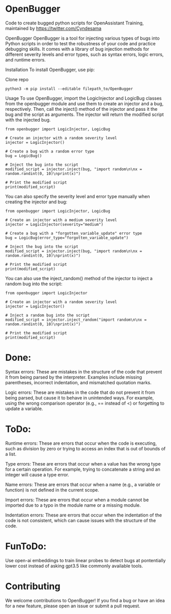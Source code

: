# OpenBugger
 Code to create bugged python scripts for OpenAssistant Training, maintained by https://twitter.com/Cyndesama


OpenBugger
OpenBugger is a tool for injecting various types of bugs into Python scripts in order to test the robustness of your code and practice debugging skills. It comes with a library of bug injection methods for different severity levels and error types, such as syntax errors, logic errors, and runtime errors.

Installation
To install OpenBugger, use pip:

Clone repo
```
python3 -m pip install --editable filepath_to/OpenBugger
```
Usage
To use OpenBugger, import the LogicInjector and LogicBug classes from the openbugger module and use them to create an injector and a bug, respectively. Then, call the inject() method of the injector and pass it the bug and the script as arguments. The injector will return the modified script with the injected bug.

```
from openbugger import LogicInjector, LogicBug

# Create an injector with a random severity level
injector = LogicInjector()

# Create a bug with a random error type
bug = LogicBug()

# Inject the bug into the script
modified_script = injector.inject(bug, "import random\n\nx = random.randint(0, 10)\nprint(x)")

# Print the modified script
print(modified_script)
```
You can also specify the severity level and error type manually when creating the injector and bug:
```
from openbugger import LogicInjector, LogicBug

# Create an injector with a medium severity level
injector = LogicInjector(severity="medium")

# Create a bug with a "forgotten_variable_update" error type
bug = LogicBug(error_type="forgotten_variable_update")

# Inject the bug into the script
modified_script = injector.inject(bug, "import random\n\nx = random.randint(0, 10)\nprint(x)")

# Print the modified script
print(modified_script)
```
You can also use the inject_random() method of the injector to inject a random bug into the script:

```
from openbugger import LogicInjector

# Create an injector with a random severity level
injector = LogicInjector()

# Inject a random bug into the script
modified_script = injector.inject_random("import random\n\nx = random.randint(0, 10)\nprint(x)")

# Print the modified script
print(modified_script)
```

# Done:
Syntax errors: These are mistakes in the structure of the code that prevent it from being parsed by the interpreter. Examples include missing parentheses, incorrect indentation, and mismatched quotation marks.

Logic errors: These are mistakes in the code that do not prevent it from being parsed, but cause it to behave in unintended ways. For example, using the wrong comparison operator (e.g., == instead of <) or forgetting to update a variable.
# ToDo:
Runtime errors: These are errors that occur when the code is executing, such as division by zero or trying to access an index that is out of bounds of a list.

Type errors: These are errors that occur when a value has the wrong type for a certain operation. For example, trying to concatenate a string and an integer will cause a type error.

Name errors: These are errors that occur when a name (e.g., a variable or function) is not defined in the current scope.

Import errors: These are errors that occur when a module cannot be imported due to a typo in the module name or a missing module.

Indentation errors: These are errors that occur when the indentation of the code is not consistent, which can cause issues with the structure of the code.
# FunToDo:
Use open-ai embeddings to train linear probes to detect bugs at pontentially lower cost instead of asking gpt3.5 like commonly available tools.
# Contributing
We welcome contributions to OpenBugger! If you find a bug or have an idea for a new feature, please open an issue or submit a pull request.






